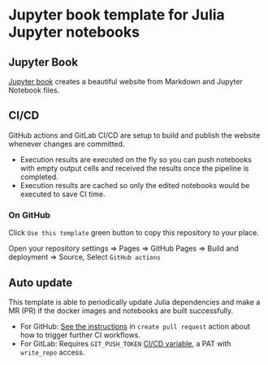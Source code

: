 # Jupyter book template for Julia Jupyter notebooks

## Jupyter Book

[Jupyter book](https://jupyterbook.org/index.html) creates a beautiful website from Markdown and Jupyter Notebook files.

## CI/CD

GitHub actions and GitLab CI/CD are setup to build and publish the website whenever changes are committed.

- Execution results are executed on the fly so you can push notebooks with empty output cells and received the results once the pipeline is completed.
- Execution results are cached so only the edited notebooks would be executed to save CI time.

### On GitHub

Click `Use this template` green button to copy this repository to your place.

Open your repository settings => Pages => GitHub Pages
=> Build and deployment => Source, Select `GitHub actions`


## Auto update

This template is able to periodically update Julia dependencies and make a MR (PR) if the docker images and notebooks are built successfully.

- For GitHub: [See the instructions](https://github.com/peter-evans/create-pull-request/blob/main/docs/concepts-guidelines.md#triggering-further-workflow-runs) in `create pull request` action about how to trigger further CI workflows.
- For GitLab: Requires `GIT_PUSH_TOKEN` [CI/CD variable](https://docs.gitlab.com/ee/ci/variables/index.html), a PAT with `write_repo` access.
